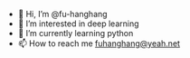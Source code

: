 - 👋 Hi, I’m @fu-hanghang
- 👀 I’m interested in deep learning
- 🌱 I’m currently learning python
- 📫 How to reach me fuhanghang@yeah.net

<!---
fu-hanghang/fu-hanghang is a ✨ special ✨ repository because its `README.md` (this file) appears on your GitHub profile.
You can click the Preview link to take a look at your changes.
--->
